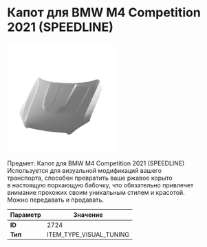 # Капот для BMW M4 Competition 2021 (SPEEDLINE)

![Item Image](../img/2724.webp?raw=true)

Предмет: Капот для BMW M4 Competition 2021 (SPEEDLINE)<br>Используется для визуальной модификаций вашего<br>транспорта, способен превратить ваше ржавое корыто<br>в настоящую порхающую бабочку, что обязательно привлечет<br>внимание прохожих своим уникальным стилем и красотой.<br>Можно передавать и продавать.


| Параметр | Значение |
|----------|----------|
| **ID** | 2724 |
| **Тип** | ITEM_TYPE_VISUAL_TUNING |

